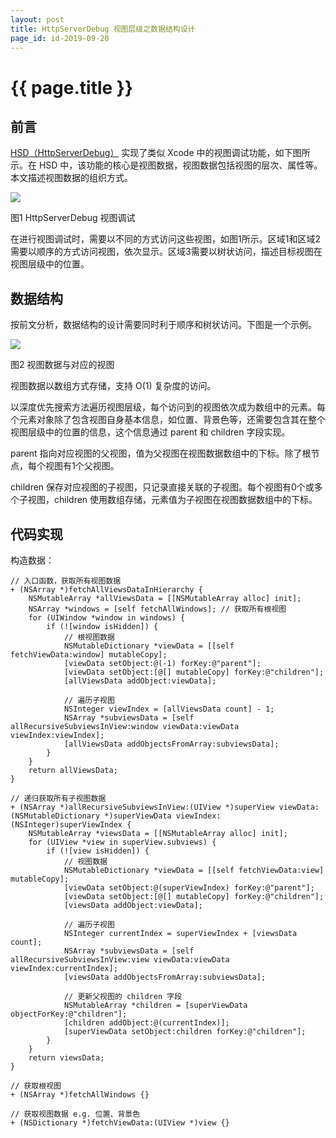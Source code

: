 ```yaml
---
layout: post
title: HttpServerDebug 视图层级之数据结构设计
page_id: id-2019-09-20
---
```


<h1 class="title">{{ page.title }}</h1>

<h2 id="section_1">前言</h2>

<a href="https://github.com/rob2468/HttpServerDebug" target="_blank">HSD（HttpServerDebug）</a> 实现了类似 Xcode 中的视图调试功能，如下图所示。在 HSD 中，该功能的核心是视图数据，视图数据包括视图的层次、属性等。本文描述视图数据的组织方式。

<!-- <p class="post-image">
    <img src="/resources/figures/2019-09-20-view-hierarchy-demo.png" alt="HttpServerDebug view debug demo" width="100%">
</p> -->

![](/images/2019-09-20-view-hierarchy-demo.png)

<p class="post-image-title">图1 HttpServerDebug 视图调试</p>

在进行视图调试时，需要以不同的方式访问这些视图，如图1所示。区域1和区域2需要以顺序的方式访问视图，依次显示。区域3需要以树状访问，描述目标视图在视图层级中的位置。

<h2 id="section_2">数据结构</h2>

按前文分析，数据结构的设计需要同时利于顺序和树状访问。下图是一个示例。

<!-- <p class="post-image">
    <img src="/resources/figures/2019-09-20-data-structure.png" alt="" width="100%">
</p> -->

![](/images/2019-09-20-data-structure.png)

<p class="post-image-title">图2 视图数据与对应的视图</p>

视图数据以数组方式存储，支持 O(1) 复杂度的访问。

以深度优先搜索方法遍历视图层级，每个访问到的视图依次成为数组中的元素。每个元素对象除了包含视图自身基本信息，如位置、背景色等，还需要包含其在整个视图层级中的位置的信息，这个信息通过 parent 和 children 字段实现。

parent 指向对应视图的父视图，值为父视图在视图数据数组中的下标。除了根节点，每个视图有1个父视图。

children 保存对应视图的子视图，只记录直接关联的子视图。每个视图有0个或多个子视图，children 使用数组存储，元素值为子视图在视图数据数组中的下标。

<h2 id="section_3">代码实现</h2>

构造数据：

<pre><code>// 入口函数，获取所有视图数据
+ (NSArray *)fetchAllViewsDataInHierarchy {
    NSMutableArray *allViewsData = [[NSMutableArray alloc] init];
    NSArray *windows = [self fetchAllWindows]; // 获取所有根视图
    for (UIWindow *window in windows) {
        if (![window isHidden]) {
            // 根视图数据
            NSMutableDictionary *viewData = [[self fetchViewData:window] mutableCopy];
            [viewData setObject:@(-1) forKey:@"parent"];
            [viewData setObject:[@[] mutableCopy] forKey:@"children"];
            [allViewsData addObject:viewData];

            // 遍历子视图
            NSInteger viewIndex = [allViewsData count] - 1;
            NSArray *subviewsData = [self allRecursiveSubviewsInView:window viewData:viewData viewIndex:viewIndex];
            [allViewsData addObjectsFromArray:subviewsData];
        }
    }
    return allViewsData;
}

// 递归获取所有子视图数据
+ (NSArray *)allRecursiveSubviewsInView:(UIView *)superView viewData:(NSMutableDictionary *)superViewData viewIndex:(NSInteger)superViewIndex {
    NSMutableArray *viewsData = [[NSMutableArray alloc] init];
    for (UIView *view in superView.subviews) {
        if (![view isHidden]) {
            // 视图数据
            NSMutableDictionary *viewData = [[self fetchViewData:view] mutableCopy];
            [viewData setObject:@(superViewIndex) forKey:@"parent"];
            [viewData setObject:[@[] mutableCopy] forKey:@"children"];
            [viewsData addObject:viewData];

            // 遍历子视图
            NSInteger currentIndex = superViewIndex + [viewsData count];
            NSArray *subviewsData = [self allRecursiveSubviewsInView:view viewData:viewData viewIndex:currentIndex];
            [viewsData addObjectsFromArray:subviewsData];

            // 更新父视图的 children 字段
            NSMutableArray *children = [superViewData objectForKey:@"children"];
            [children addObject:@(currentIndex)];
            [superViewData setObject:children forKey:@"children"];
        }
    }
    return viewsData;
}

// 获取根视图
+ (NSArray *)fetchAllWindows {}

// 获取视图数据 e.g. 位置、背景色
+ (NSDictionary *)fetchViewData:(UIView *)view {}
</code></pre>
